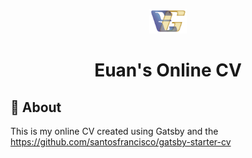 <p align="center">
  <a href="https://www.euangreenwood.com">
    <img alt="Gatsby" src="./static/images/logo.svg" width="60" />
  </a>
</p>
<h1 align="center">
  Euan's Online CV
</h1>

## 🚀 About

This is my online CV created using Gatsby and the https://github.com/santosfrancisco/gatsby-starter-cv
